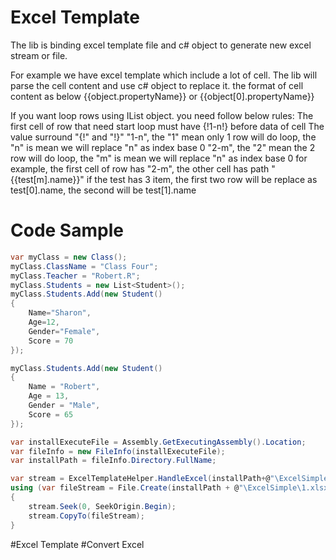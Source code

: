 # Excel Template
The lib is binding excel template file and c# object to generate new excel stream or file.

For example we have excel template which include a lot of cell. The lib will parse the cell content and use c# object to replace it.
the format of cell content as below
{{object.propertyName}} or {{object[0].propertyName}}

If you want loop rows using IList object. you need follow below rules:
The first cell of row that need start loop must have {!1-n!} before data of cell
The value surround "{!" and "!}"
"1-n", the "1" mean only 1 row will do loop, the "n" is mean we will replace "n" as index base 0
"2-m", the "2" mean the 2 row will do loop, the "m" is mean we will replace "n" as index base 0
for example, the first cell of row has "2-m", the other cell has path "{{test[m].name}}"
if the test has 3 item, the first two row will be replace as test[0].name, the second will be test[1].name

# Code Sample
```c#
var myClass = new Class();
myClass.ClassName = "Class Four";
myClass.Teacher = "Robert.R";
myClass.Students = new List<Student>();
myClass.Students.Add(new Student()
{
    Name="Sharon",
    Age=12,
    Gender="Female",
    Score = 70
});

myClass.Students.Add(new Student()
{
    Name = "Robert",
    Age = 13,
    Gender = "Male",
    Score = 65
});

var installExecuteFile = Assembly.GetExecutingAssembly().Location;
var fileInfo = new FileInfo(installExecuteFile);
var installPath = fileInfo.Directory.FullName;

var stream = ExcelTemplateHelper.HandleExcel(installPath+@"\ExcelSimple\Simple.xlsx", myClass);
using (var fileStream = File.Create(installPath + @"\ExcelSimple\1.xlsx"))
{
    stream.Seek(0, SeekOrigin.Begin);
    stream.CopyTo(fileStream);
}
```
#Excel Template
#Convert Excel
